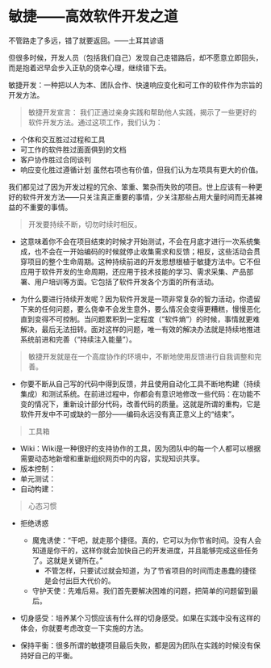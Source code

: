 # 敏捷——高效软件开发之道

不管路走了多远，错了就要返回。——土耳其谚语

但很多时候，开发人员（包括我们自己）发现自己走错路后，却不愿意立即回头，而是抱着迟早会步入正轨的侥幸心理，继续错下去。

敏捷开发：一种把以人为本、团队合作、快速响应变化和可工作的软件作为宗旨的开发方法。

> 敏捷开发宣言：
我们正通过亲身实践和帮助他人实践，揭示了一些更好的软件开发方法。通过这项工作，我们认为：   
- 个体和交互胜过过程和工具   
- 可工作的软件胜过面面俱到的文档   
- 客户协作胜过合同谈判   
- 响应变化胜过遵循计划
虽然右项也有价值，但我们认为左项具有更大的价值。

我们都见过了因为开发过程的冗余、笨重、繁杂而失败的项目。世上应该有一种更好的软件开发方法——只关注真正重要的事情，少关注那些占用大量时间而无甚裨益的不重要的事情。

> 开发要持续不断，切勿时续时相反。
- 这意味着你不会在项目结束的时候才开始测试，不会在月底才进行一次系统集成，也不会在一开始编码的时候就停止收集需求和反馈；相反，这些活动会贯穿项目的整个生命周期。这种持续前进的开发思想根植于敏捷方法中。它不但应用于软件开发的生命周期，还应用于技术技能的学习、需求采集、产品部署、用户培训等方面。它包括了软件开发各个方面的所有活动。

- 为什么要进行持续开发呢？因为软件开发是一项非常复杂的智力活动，你遗留下来的任何问题，要么侥幸不会发生意外，要么情况会变得更糟糕，慢慢恶化直到变得不可控制。当问题累积到一定程度（“软件熵”）的时候，事情就更难解决，最后无法扭转。面对这样的问题，唯一有效的解决办法就是持续地推进系统前进和完善（“持续注入能量”）。

> 敏捷开发就是在一个高度协作的环境中，不断地使用反馈进行自我调整和完善。
- 你要不断从自己写的代码中得到反馈，并且使用自动化工具不断地构建（持续集成）和测试系统。在前进过程中，你都会有意识地修改一些代码：在功能不变的情况下，重新设计部分代码，改善代码的质量。这就是所谓的重构，它是软件开发中不可或缺的一部分——编码永远没有真正意义上的“结束”。

> 工具箱
- Wiki：Wiki是一种很好的支持协作的工具，因为团队中的每一个人都可以根据需要动态地新增和重新组织网页中的内容，实现知识共享。
- 版本控制：
- 单元测试：
- 自动构建：

> 心态习惯
- 拒绝诱惑
  - 魔鬼诱使：“干吧，就走那个捷径。真的，它可以为你节省时间。没有人会知道是你干的，这样你就会加快自己的开发进度，并且能够完成这些任务了。这就是关键所在。”
    - 不管怎样，只要试过就会知道，为了节省项目的时间而走愚蠢的捷径是会付出巨大代价的。
  - 守护天使：先难后易。我们首先要解决困难的问题，把简单的问题留到最后。

- 切身感受：培养某个习惯应该有什么样的切身感受。如果在实践中没有这样的体会，你就要考虑改变一下实施的方法。
- 保持平衡：很多所谓的敏捷项目最后失败，都是因为团队在实践的时候没有保持好自己的平衡。